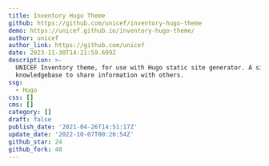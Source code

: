 ```yaml
---
title: Inventory Hugo Theme
github: https://github.com/unicef/inventory-hugo-theme
demo: https://unicef.github.io/inventory-hugo-theme/
author: unicef
author_link: https://github.com/unicef
date: 2023-11-30T14:21:59.699Z
description: >-
  UNICEF Inventory theme, for use with Hugo static site generator. A simple
  knowledgebase to share information with others.
ssg:
  - Hugo
css: []
cms: []
category: []
draft: false
publish_date: '2021-04-26T14:51:17Z'
update_date: '2022-10-07T00:26:54Z'
github_star: 24
github_fork: 48
---
```

